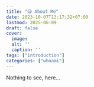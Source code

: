 ```yaml
---
title: "😃 About Me"
date: 2023-10-07T13:17:32+07:00
lastmod: 2025-06-09
draft: false
cover:
  image: 
  alt: ''
  caption: ''
tags: ["introduction"]
categories: ["whoami"]
---
```


Nothing to see, here...
